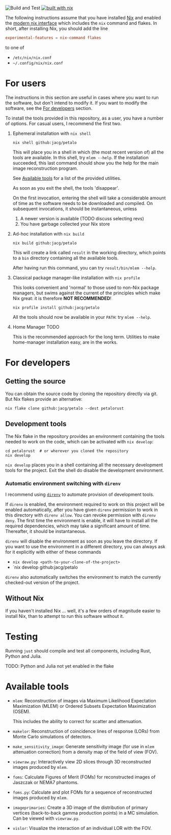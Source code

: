 ![Build and Test](https://github.com/jacg/petalo/workflows/Build%20and%20Test/badge.svg)
[![built with nix](https://builtwithnix.org/badge.svg)](https://builtwithnix.org)

The following instructions assume that you have installed
[Nix](https://nixos.org/) and enabled the [modern nix
interface](https://nixos.wiki/wiki/Nix_command) which includes the `nix` command
and flakes. In short, after installing Nix, you should add the line

``` conf
experimental-features = nix-command flakes
```

to one of

+ `/etc/nix/nix.conf`
+ `~/.config/nix/nix.conf`


# For users

The instructions in this section are useful in cases where you want to run the
software, but don't intend to modify it. If you want to modify the software, see
the [For developers](#for-developers) section.

To install the tools provided in this repository, as a user, you have a number
of options. For casual users, I recommend the first two.

1. Ephemeral installation with `nix shell`

   ```shell
   nix shell github:jacg/petalo
   ```

   This will place you in a shell in which (the most recent version of) all the
   tools are available. In this shell, try `mlem --help`. If the installation
   succeeded, this last command should show you the help for the main image
   reconstruction program.

   See [Available tools](#available-tools) for a list of the provided utilities.

   As soon as you exit the shell, the tools 'disappear'.

   On the first invocation, entering the shell will take a considerable amount
   of time as the software needs to be downloaded and compiled. On subsequent
   invocations, it should be instantaneous, unless

   1. A newer version is available (TODO discuss selecting revs)
   2. You have garbage collected your Nix store

2. Ad-hoc installation with `nix build`

   ```shell
   nix build github:jacg/petalo
   ```

   This will create a link called `result` in the working directory, which
   points to a `bin` directory containing all the available tools.

   After having run this command, you can try `result/bin/mlem --help`.

3. Classical package manager-like installation with `nix profile`

   This looks convenient and 'normal' to those used to non-Nix package managers,
   but swims against the current of the principles which make Nix great: it is
   therefore **NOT RECOMMENDED**!

   ```shell
   nix profile install github:jacg/petalo
   ```

   All the tools should now be available in your `PATH`: try `mlem --help`.

4. Home Manager TODO

   This is the recommended approach for the long term. Utilities to make
   home-manager installation easy, are in the works.

# For developers

## Getting the source

You can obtain the source code by cloning the repository directly via git. But
Nix flakes provide an alternative:

``` shell
nix flake clone github:jacg/petalo --dest petalorust
```

## Development tools

The Nix flake in the repository provides an environment containing the tools
needed to work on the code, which can be activated with `nix develop`:

``` shell
cd petalorust  # or wherever you cloned the repository
nix develop
```
`nix develop` places you in a shell containing all the necessary development
tools for the project. Exit the shell do disable the development environment.

### Automatic environment switching with `direnv`

I recommend using [`direnv`](https://direnv.net/) to automate provision of
development tools.

If `direnv` is enabled, the environment required to work on this project will be
enabled automatically, after you have given `direnv` permission to work in this
directory with `direnv allow`. You can revoke permission with `direnv deny`. The
first time the environment is enable, it will have to install all the required
dependencies, which may take a significant amount of time. Thereafter, it should
be instantaneous.

`direnv` will disable the environment as soon as you leave the directory. If you
want to use the environment in a different directory, you can always ask for it
explicitly with either of these commands

+ `nix develop <path-to-your-clone-of-the-project>`
+ `nix develop github:jacg/petalo

`direnv` also automatically switches the environment to match the currently
checked-out version of the project.

## Without Nix

If you haven't installed Nix ... well, it's a few orders of magnitude easier to
install Nix, than to attempt to run this software without it.

# Testing

Running `just` should compile and test all components, including Rust, Python and Julia.

TODO: Python and Julia not yet enabled in the flake

# Available tools

   + `mlem`: Reconstruction of images via Maximum Likelihood Expectation
     Maximization (MLEM) or Ordered Subsets Expectation Maximization (OSEM).

     This includes the ability to correct for scatter and attenuation.

   + `makelor`: Reconstruction of coincidence lines of response (LORs) from
     Monte Carlo simulations of detectors.

   + `make_sensitivity_image`: Generate sensitivity image (for use in `mlem`
     attenuation correction) from a density map of the field of view (FOV).

   + `viewraw.py`: Interactively view 2D slices through 3D reconstructed images
     produced by `mlem`.

   + `foms`: Calculate Figures of Merit (FOMs) for reconstructed images of
     Jaszczak or NEMA7 phantoms.

   + `foms.py`: Calculate and plot FOMs for a sequence of reconstructed images
     produced by `mlem`.

   + `imageprimaries`: Create a 3D image of the distribution of primary vertices
     (back-to-back gamma production points) in a MC simulation. Can be viewed
     with `viewraw.py`.

   + `vislor`: Visualize the interaction of an individual LOR with the FOV.
